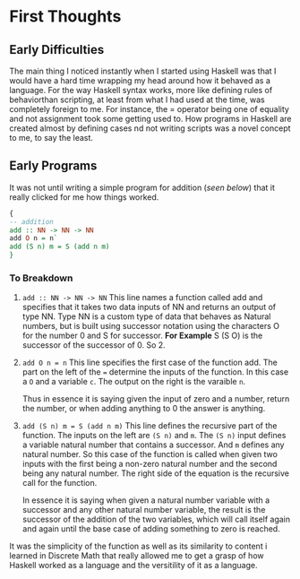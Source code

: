# First Thoughts

## Early Difficulties

The main thing I noticed instantly when I started using Haskell was that I would have a hard time wrapping my head around how it behaved as a language. For the way Haskell syntax works, more like defining rules of behaviorthan scripting, at least from what I had used at the time, was completely foreign to me. For instance, the = operator being one of equality and not assignment took some getting used to. How programs in Haskell are created almost by defining cases nd not writing scripts was a novel concept to me, to say the least.

## Early Programs

It was not until writing a simple program for addition (*seen below*) that it really clicked for me how things worked.

```haskell
{
-- addition
add :: NN -> NN -> NN
add O n = n`
add (S n) m = S (add n m)
}
```

### To Breakdown

1. `add :: NN -> NN -> NN`
    This line names a function called add and specifies that it takes two data inputs of NN and returns an output of type NN. Type NN is a custom type of data that behaves as Natural numbers, but is built using successor notation using the characters O for the number 0 and S for successor.
    **For Example**
    S (S O) is the successor of the successor of 0. So 2.

2. `add O n = n`
    This line specifies the first case of the function add. The part on the left of the `=` determine the inputs of the function. In this case a `O` and a variable `c`. The output on the right is the varaible `n`.

    Thus in essence it is saying given the input of zero and a number, return the number, or when adding anything to 0 the answer is anything.

3. `add (S n) m = S (add n m)`
    This line defines the recursive part of the function. The inputs on the left are `(S n)` and `m`. The `(S n)` input defines a variable natural number that contains a successor. And `m` defines any natural number. So this case of the function is called when given two inputs with the first being a non-zero natural number and the second being any natural number. The right side of the equation is the recursive call for the function.

    In essence it is saying when given a natural number variable with a successor and any other natural number variable, the result is the successor of the addition of the two variables, which will call itself again and again until the base case of adding something to zero is reached.

It was the simplicity of the function as well as its similarity to content i learned in Discrete Math that really allowed me to get a grasp of how Haskell worked as a language and the versitility of it as a language.
